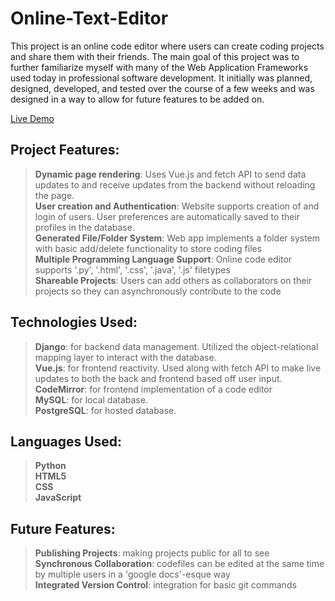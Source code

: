 # Online-Text-Editor       
This project is an online code editor where users can create coding projects and share them with their friends. The main goal of this project was to further familiarize myself with many of the Web Application Frameworks used today in professional software development. It initially was planned, designed, developed, and tested over the course of a few weeks and was designed in a way to allow for future features to be added on.      

[Live Demo](https://my-codeshare.herokuapp.com/)      

## Project Features:
>__Dynamic page rendering__: Uses Vue.js and fetch API to send data updates to and receive updates from the backend without reloading the page.    
>__User creation and Authentication__: Website supports creation of and login of users. User preferences are automatically saved to their profiles in the database.     
>__Generated File/Folder System__: Web app implements a folder system with basic add/delete functionality to store coding files         
>__Multiple Programming Language Support__: Online code editor supports '.py', '.html', '.css', '.java', '.js' filetypes  
>__Shareable Projects__: Users can add others as collaborators on their projects so they can asynchronously contribute to the code

## Technologies Used:
>__Django__: for backend data management. Utilized the object-relational mapping layer to interact with the database.  
>__Vue.js__: for frontend reactivity. Used along with fetch API to make live updates to both the back and frontend based off user input.  
>__CodeMirror__: for frontend implementation of a code editor      
>__MySQL__: for local database.    
>__PostgreSQL__: for hosted database.  

## Languages Used:
>__Python__  
>__HTML5__  
>__CSS__  
>__JavaScript__  

## Future Features:
>__Publishing Projects__: making projects public for all to see              
>__Synchronous Collaboration__: codefiles can be edited at the same time by multiple users in a 'google docs'-esque way          
>__Integrated Version Control__: integration for basic git commands               
